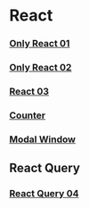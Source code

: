 ﻿# React

### [Only React 01](https://github.com/AndriiKot/React_only__01)
### [Only React 02](https://github.com/AndriiKot/React_only__02)
### [React 03](https://github.com/AndriiKot/React_03)
### [Counter](https://github.com/AndriiKot/React/tree/main/Counter)
### [Modal Window](https://github.com/AndriiKot/React/tree/main/Modal_Window)

## React Query 

### [React Query 04](https://github.com/AndriiKot/React_Query__01.git)

